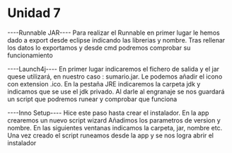 # Unidad 7

----Runnable JAR----
Para realizar el Runnable en primer lugar le hemos dado a export desde eclipse
indicando las librerias y nombre. Tras rellenar los datos lo exportamos y desde
cmd podremos comprobar su funcionamiento

----Launch4j----
En primer lugar indicaremos el fichero de salida y el jar quese utilizará, en nuestro
caso : sumario.jar. Le podemos añadir el icono con extension .ico. 
En la pestaña JRE indicaremos la carpeta jdk y indicamos que se use el jdk privado.
Al darle al engranaje se nos guardará un script  que podremos runear y comprobar que funciona

----Inno Setup----
Hice este paso hasta crear el instalador. En la app crearemos un nuevo script wizard
Añadimos los parametros de version y nombre. En las siguientes ventanas indicamos la
carpeta, jar, nombre etc. 
Una vez creado el script runeamos desde la app y se nos logra abrir el instalador



